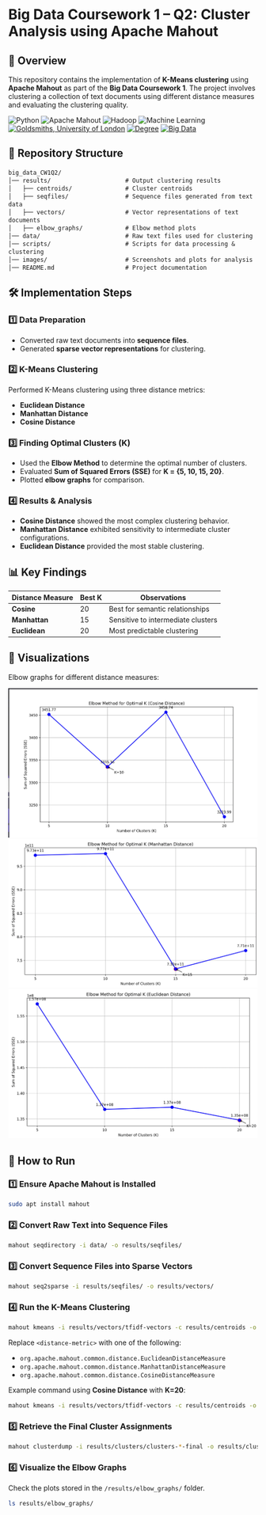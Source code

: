 # Big Data Coursework 1 – Q2: Cluster Analysis using Apache Mahout

## 📖 Overview
This repository contains the implementation of **K-Means clustering** using **Apache Mahout** as part of the **Big Data Coursework 1**. The project involves clustering a collection of text documents using different distance measures and evaluating the clustering quality.

![Python](https://img.shields.io/badge/Python-3.8+-blue?logo=python)
![Apache Mahout](https://img.shields.io/badge/Apache-Mahout-blue?logo=apache)
![Hadoop](https://img.shields.io/badge/Apache-Hadoop-orange?logo=apache)
![Machine Learning](https://img.shields.io/badge/ML-Clustering-blueviolet)
[![Goldsmiths, University of London](https://img.shields.io/badge/University-Goldsmiths%2C%20UoL-blue)](https://www.gold.ac.uk/)
[![Degree](https://img.shields.io/badge/Degree-Computational%20Linguistics%20MA-green)](https://www.gold.ac.uk/)
[![Big Data](https://img.shields.io/badge/Course-Big%20Data%20Analysis-red)](https://www.gold.ac.uk/)

## 📂 Repository Structure
```
big_data_CW1Q2/
│── results/                     # Output clustering results
│   ├── centroids/               # Cluster centroids
│   ├── seqfiles/                # Sequence files generated from text data
│   ├── vectors/                 # Vector representations of text documents
│   ├── elbow_graphs/            # Elbow method plots
│── data/                        # Raw text files used for clustering
│── scripts/                     # Scripts for data processing & clustering
│── images/                      # Screenshots and plots for analysis
│── README.md                    # Project documentation
```


## 🛠️ Implementation Steps
### 1️⃣ Data Preparation
- Converted raw text documents into **sequence files**.
- Generated **sparse vector representations** for clustering.

### 2️⃣ K-Means Clustering
Performed K-Means clustering using three distance metrics:
- **Euclidean Distance**
- **Manhattan Distance**
- **Cosine Distance**

### 3️⃣ Finding Optimal Clusters (K)
- Used the **Elbow Method** to determine the optimal number of clusters.
- Evaluated **Sum of Squared Errors (SSE)** for **K = {5, 10, 15, 20}**.
- Plotted **elbow graphs** for comparison.

### 4️⃣ Results & Analysis
- **Cosine Distance** showed the most complex clustering behavior.
- **Manhattan Distance** exhibited sensitivity to intermediate cluster configurations.
- **Euclidean Distance** provided the most stable clustering.

## 📊 Key Findings
| Distance Measure | Best K | Observations |
|-----------------|--------|-------------|
| **Cosine**      | 20     | Best for semantic relationships |
| **Manhattan**   | 15     | Sensitive to intermediate clusters |
| **Euclidean**   | 20     | Most predictable clustering |

## 📸 Visualizations
Elbow graphs for different distance measures:

![Elbow Graph - Cosine](coselbow.png)
![Elbow Graph - Manhattan](manelbow.png)
![Elbow Graph - Euclidean](eucelbow.png)



## 📝 How to Run
### 1️⃣ Ensure Apache Mahout is Installed
```bash
sudo apt install mahout
```

### 2️⃣ Convert Raw Text into Sequence Files
```bash
mahout seqdirectory -i data/ -o results/seqfiles/
```

### 3️⃣ Convert Sequence Files into Sparse Vectors
```bash
mahout seq2sparse -i results/seqfiles/ -o results/vectors/
```

### 4️⃣ Run the K-Means Clustering
```bash
mahout kmeans -i results/vectors/tfidf-vectors -c results/centroids -o results/clusters -dm <distance-metric> -k <num-clusters> -ow -cl
```
Replace `<distance-metric>` with one of the following:
- `org.apache.mahout.common.distance.EuclideanDistanceMeasure`
- `org.apache.mahout.common.distance.ManhattanDistanceMeasure`
- `org.apache.mahout.common.distance.CosineDistanceMeasure`

Example command using **Cosine Distance** with **K=20**:
```bash
mahout kmeans -i results/vectors/tfidf-vectors -c results/centroids -o results/clusters -dm org.apache.mahout.common.distance.CosineDistanceMeasure -k 20 -ow -cl
```

### 5️⃣ Retrieve the Final Cluster Assignments
```bash
mahout clusterdump -i results/clusters/clusters-*-final -o results/cluster_summary.txt
```

### 6️⃣ Visualize the Elbow Graphs
Check the plots stored in the `/results/elbow_graphs/` folder.
```bash
ls results/elbow_graphs/
```




